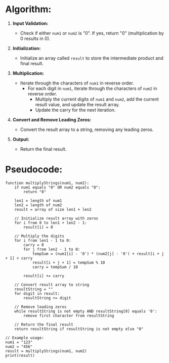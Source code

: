 
# Algorithm:

1. **Input Validation:**
   - Check if either `num1` or `num2` is "0". If yes, return "0" (multiplication by 0 results in 0).

2. **Initialization:**
   - Initialize an array called `result` to store the intermediate product and final result.

3. **Multiplication:**
   - Iterate through the characters of `num1` in reverse order.
     - For each digit in `num1`, iterate through the characters of `num2` in reverse order.
       - Multiply the current digits of `num1` and `num2`, add the current result value, and update the result array.
       - Update the carry for the next iteration.

4. **Convert and Remove Leading Zeros:**
   - Convert the result array to a string, removing any leading zeros.

5. **Output:**
   - Return the final result.

# Pseudocode:

```plaintext
function multiplyStrings(num1, num2):
    if num1 equals "0" OR num2 equals "0":
        return "0"
    
    len1 = length of num1
    len2 = length of num2
    result = array of size len1 + len2

    // Initialize result array with zeros
    for i from 0 to len1 + len2 - 1:
        result[i] = 0

    // Multiply the digits
    for i from len1 - 1 to 0:
        carry = 0
        for j from len2 - 1 to 0:
            tempSum = (num1[i] - '0') * (num2[j] - '0') + result[i + j + 1] + carry
            result[i + j + 1] = tempSum % 10
            carry = tempSum / 10

        result[i] += carry

    // Convert result array to string
    resultString = ""
    for digit in result:
        resultString += digit

    // Remove leading zeros
    while resultString is not empty AND resultString[0] equals '0':
        remove first character from resultString

    // Return the final result
    return resultString if resultString is not empty else "0"

// Example usage:
num1 = "123"
num2 = "456"
result = multiplyStrings(num1, num2)
print(result)
```

